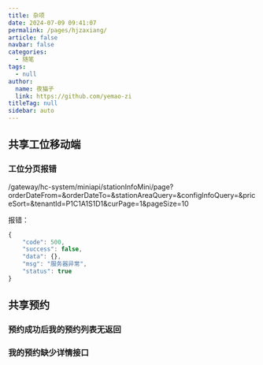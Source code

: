 ```yaml
---
title: 杂项
date: 2024-07-09 09:41:07
permalink: /pages/hjzaxiang/
article: false
navbar: false
categories: 
  - 随笔
tags: 
  - null
author: 
  name: 夜猫子
  link: https://github.com/yemao-zi
titleTag: null
sidebar: auto
---
```


## 共享工位移动端

### 工位分页报错

/gateway/hc-system/miniapi/stationInfoMini/page?orderDateFrom=&orderDateTo=&stationAreaQuery=&configInfoQuery=&priceSort=&tenantId=P1C1A1S1D1&curPage=1&pageSize=10

报错：

```js
{
    "code": 500,
    "success": false,
    "data": {},
    "msg": "服务器异常",
    "status": true
}
```

## 共享预约

### 预约成功后我的预约列表无返回

### 我的预约缺少详情接口